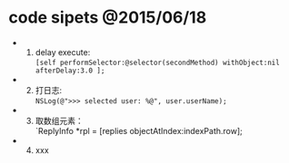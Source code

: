 code sipets @2015/06/18
===============================

* 1. delay execute:  
  `[self performSelector:@selector(secondMethod) withObject:nil afterDelay:3.0 ];`
  
* 2. 打日志:  
   `NSLog(@">>> selected user: %@", user.userName);`

* 3. 取数组元素：  
   `ReplyInfo *rpl = [replies objectAtIndex:indexPath.row];
   
* 4. xxx   
